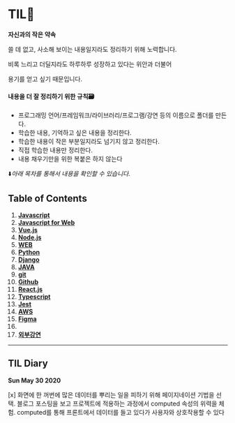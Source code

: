 # TIL:walking:

**자신과의 작은 약속**

쓸 데 없고, 사소해 보이는 내용일지라도 정리하기 위해 노력합니다.

비록 느리고 더딜지라도 하루하루 성장하고 있다는 위안과 더불어

용기를 얻고 싶기 때문입니다.



#### 내용을 더 잘 정리하기 위한 규칙:card_file_box:

- 프로그래밍 언어/프레임워크/라이브러리/프로그램/강연 등의 이름으로 폴더를 만든다.
- 학습한 내용, 기억하고 싶은 내용을 정리한다.
- 학습한 내용이 작은 부분일지라도 넘기지 않고 정리한다.
- 직접 학습한 내용만 정리한다.
- 내용 채우기만을 위한 복붙은 하지 않는다




:arrow_down:_아래 목차를 통해서 내용을 확인할 수 있습니다._



## Table of Contents


  1. **[Javascript](./Javascript/)**
  1. **[Javascript for Web](./Javascript-for-Web/)**
  1. **[Vue.js](./Vue.js/)**
  1. **[Node.js](./Node.js/)**
  1. **[WEB](./WEB/)**
  1. **[Python](./Python/)**
  1. **[Django](./Django/)**
  1. **[JAVA](./JAVA/)**
  1. **[git](./git/)**
  1. **[Github](./Github/)**
  1. **[React.js](./React.js/)**
  1. **[Typescript](./Typescript/)**
  1. **[Jest](./Jest/)**
  1. **[AWS](./AWS/)**
  1. **[Figma](./Figma/)**
  1. 
  1. **[외부강연](./Invitation-Lecture/)**

---



## TIL Diary

**Sun May 30 2020**

[x] 화면에 한 꺼번에 많은 데이터를 뿌리는 일을 피하기 위해 페이지네이션 기법을 선택. 블로그 포스팅을 보고 프로젝트에 적용하는 과정에서 computed 속성의 위력을 체험. computed를 통해 프론트에서 데이터를 들고 있다가 사용자와 상호작용할 수 있다 

